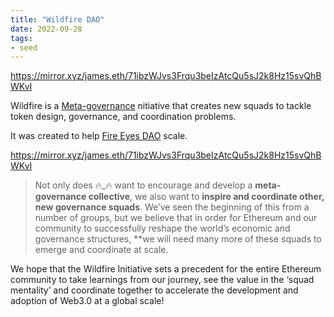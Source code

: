 ```yaml
---
title: "Wildfire DAO"
date: 2022-09-28
tags:
- seed
---
```


https://mirror.xyz/james.eth/71ibzWJvs3Frqu3beIzAtcQu5sJ2k8Hz15svQhBWKvI

Wildfire is a [Meta-governance](/notes/Meta-governance.md) nitiative that creates new squads to tackle token design, governance, and coordination problems. 

It was created to help [Fire Eyes DAO](/notes/Fire%20Eyes%20DAO.md) scale. 

https://mirror.xyz/james.eth/71ibzWJvs3Frqu3beIzAtcQu5sJ2k8Hz15svQhBWKvI

>Not only does 🔥_🔥 want to encourage and develop a **meta-governance collective**, we also want to **inspire and coordinate other, new governance squads**. We’ve seen the beginning of this from a number of groups, but we believe that in order for Ethereum and our community to successfully reshape the world’s economic and governance structures, **we will need many more of these squads to emerge and coordinate at scale.

We hope that the Wildfire Initiative sets a precedent for the entire Ethereum community to take learnings from our journey, see the value in the ‘squad mentality’ and coordinate together to accelerate the development and adoption of Web3.0 at a global scale!
